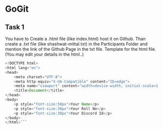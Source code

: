 # GoGit
## Task 1
You have to Create a .html file (like index.html) host it on Github. Than create a <github-username>.txt file (like shashwat-mittal.txt) in the Participants Folder and mention the link of the Github Page in the txt file.
  Template for the html file. (You may edit your details in the html..)
```Java
<!DOCTYPE html>
<html lang="en">
<head>
    <meta charset="UTF-8">
    <meta http-equiv="X-UA-Compatible" content="IE=edge">
    <meta name="viewport" content="width=device-width, initial-scale=1.0">
    <title>Document</title>
</head>
<body>
    <p style="font-size:50px">Your Name</p>
    <p style="font-size:30px">Your Roll No</p>
    <p style="font-size:30px">Your Discord Id</p>
</body>
</html>```
